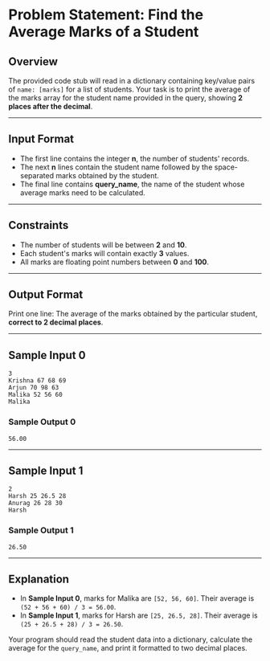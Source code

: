 # Problem Statement: Find the Average Marks of a Student

## Overview

The provided code stub will read in a dictionary containing key/value pairs of `name: [marks]` for a list of students. Your task is to print the average of the marks array for the student name provided in the query, showing **2 places after the decimal**.

---

## Input Format

- The first line contains the integer **n**, the number of students' records.
- The next **n** lines contain the student name followed by the space-separated marks obtained by the student.
- The final line contains **query_name**, the name of the student whose average marks need to be calculated.

---

## Constraints

- The number of students will be between **2** and **10**.
- Each student's marks will contain exactly **3** values.
- All marks are floating point numbers between **0** and **100**.

---

## Output Format

Print one line: The average of the marks obtained by the particular student, **correct to 2 decimal places**.

---

## Sample Input 0

```
3
Krishna 67 68 69
Arjun 70 98 63
Malika 52 56 60
Malika
```

### Sample Output 0

```
56.00
```

---

## Sample Input 1

```
2
Harsh 25 26.5 28
Anurag 26 28 30
Harsh
```

### Sample Output 1

```
26.50
```

---

## Explanation

- In **Sample Input 0**, marks for Malika are `[52, 56, 60]`. Their average is `(52 + 56 + 60) / 3 = 56.00`.
- In **Sample Input 1**, marks for Harsh are `[25, 26.5, 28]`. Their average is `(25 + 26.5 + 28) / 3 = 26.50`.

Your program should read the student data into a dictionary, calculate the average for the `query_name`, and print it formatted to two decimal places.
